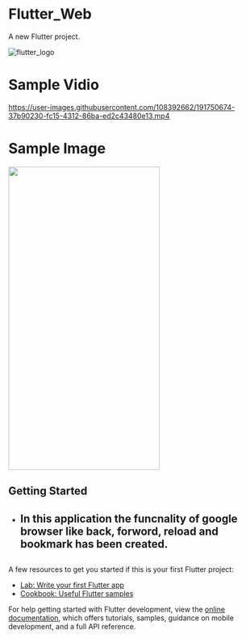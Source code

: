 # Flutter_Web

A new Flutter project.

![flutter_logo](https://user-images.githubusercontent.com/108392662/191747748-27ed8b82-7c4e-43fe-b175-9a6596529329.png)

# Sample Vidio
https://user-images.githubusercontent.com/108392662/191750674-37b90230-fc15-4312-86ba-ed2c43480e13.mp4






# Sample Image
<img src="https://user-images.githubusercontent.com/108392662/191748349-1924a34e-632f-427a-9adb-541aca9b7d8b.jpg"  width="300" height="600">


## Getting Started


- <h2> In this application the funcnality of google browser like back, forword, reload and bookmark has been created.<h2>
  
  
A few resources to get you started if this is your first Flutter project:

- [Lab: Write your first Flutter app](https://docs.flutter.dev/get-started/codelab)
- [Cookbook: Useful Flutter samples](https://docs.flutter.dev/cookbook)

For help getting started with Flutter development, view the
[online documentation](https://docs.flutter.dev/), which offers tutorials,
samples, guidance on mobile development, and a full API reference.
